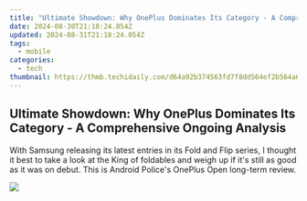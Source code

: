 ```yaml
---
title: "Ultimate Showdown: Why OnePlus Dominates Its Category - A Comprehensive Ongoing Analysis"
date: 2024-08-30T21:18:24.054Z
updated: 2024-08-31T21:18:24.054Z
tags:
  - mobile
categories:
  - tech
thumbnail: https://thmb.techidaily.com/d64a92b374563fd7f8dd564ef2b564a68a3b72b9d9892ee74121db7b4e7f60bc.jpg
---
```


## Ultimate Showdown: Why OnePlus Dominates Its Category - A Comprehensive Ongoing Analysis

With Samsung releasing its latest entries in its Fold and Flip series, I thought it best to take a look at the King of foldables and weigh up if it's still as good as it was on debut. This is Android Police's OnePlus Open long-term review.

<ins class="adsbygoogle"
     style="display:block"
     data-ad-format="autorelaxed"
     data-ad-client="ca-pub-7571918770474297"
     data-ad-slot="1223367746"></ins>



<ins class="adsbygoogle"
     style="display:block"
     data-ad-client="ca-pub-7571918770474297"
     data-ad-slot="8358498916"
     data-ad-format="auto"
     data-full-width-responsive="true"></ins>



<!-- affiliate ads begin -->
<a href="https://secure.2checkout.com/order/checkout.php?PRODS=3851691&QTY=1&AFFILIATE=108875&CART=1"><img src="http://www.aiseesoft.com/avangate/30p/banner.jpg" border="0"></a>
<!-- affiliate ads end -->